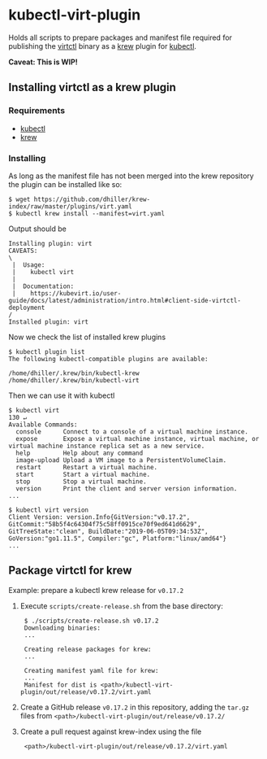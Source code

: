# kubectl-virt-plugin

Holds all scripts to prepare packages and manifest file required for publishing the 
[virtctl](https://kubevirt.io/user-guide/docs/latest/administration/intro.html#client-side-virtctl-deployment)
binary as a [krew](https://github.com/kubernetes-sigs/krew) plugin for 
[kubectl](https://kubernetes.io/docs/reference/kubectl/overview/).

**Caveat: This is WIP!**

## Installing virtctl as a krew plugin

### Requirements

* [kubectl](https://kubernetes.io/docs/tasks/tools/install-kubectl/)
* [krew](https://github.com/kubernetes-sigs/krew)

### Installing

As long as the manifest file has not been merged into the krew repository the 
plugin can be installed like so:

    $ wget https://github.com/dhiller/krew-index/raw/master/plugins/virt.yaml
    $ kubectl krew install --manifest=virt.yaml
    
Output should be

    Installing plugin: virt
    CAVEATS:
    \
     |  Usage:
     |    kubectl virt
     |
     |  Documentation:
     |    https://kubevirt.io/user-guide/docs/latest/administration/intro.html#client-side-virtctl-deployment
    /
    Installed plugin: virt
    
Now we check the list of installed krew plugins

    $ kubectl plugin list
    The following kubectl-compatible plugins are available:
    
    /home/dhiller/.krew/bin/kubectl-krew
    /home/dhiller/.krew/bin/kubectl-virt

Then we can use it with kubectl 

    $ kubectl virt                                                                                                                                                                        130 ↵
    Available Commands:
      console      Connect to a console of a virtual machine instance.
      expose       Expose a virtual machine instance, virtual machine, or virtual machine instance replica set as a new service.
      help         Help about any command
      image-upload Upload a VM image to a PersistentVolumeClaim.
      restart      Restart a virtual machine.
      start        Start a virtual machine.
      stop         Stop a virtual machine.
      version      Print the client and server version information.
    ...
    
    $ kubectl virt version
    Client Version: version.Info{GitVersion:"v0.17.2", GitCommit:"58b5f4c64304f75c58ff0915ce70f9ed641d6629", GitTreeState:"clean", BuildDate:"2019-06-05T09:34:53Z", GoVersion:"go1.11.5", Compiler:"gc", Platform:"linux/amd64"}
    ...

## Package virtctl for krew

Example: prepare a kubectl krew release for `v0.17.2`

1. Execute `scripts/create-release.sh` from the base directory:

        $ ./scripts/create-release.sh v0.17.2
        Downloading binaries:
        ...
        
        Creating release packages for krew:
        ...
        
        Creating manifest yaml file for krew:
        ...
        Manifest for dist is <path>/kubectl-virt-plugin/out/release/v0.17.2/virt.yaml

2. Create a GitHub release `v0.17.2` in this repository, adding the `tar.gz` files from 
`<path>/kubectl-virt-plugin/out/release/v0.17.2/` 

3. Create a pull request against krew-index using the file

        <path>/kubectl-virt-plugin/out/release/v0.17.2/virt.yaml
